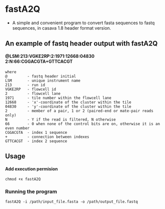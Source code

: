 # fastA2Q

* A simple and convenient program to convert fasta sequences to fastq sequences, in casava 1.8 header format version. 

## An example of fastq header output with fastA2Q

#### @LSM:213:VGKE2RP:2:1971:12668:04830 2:N:66:CGGACGTA+GTTCACGT

```
where
@         - fastq header initial
LSM       - unique instrument name
213       - run id
VGKE2RP   - flowcell id
2         - flowcell lane
1971      - tile number within the flowcell lane
12668     - 'x'-coordinate of the cluster within the tile
04830     - 'y'-coordinate of the cluster within the tile
2         - member of a pair, 1 or 2 (paired-end or mate-pair reads only)
N         - Y if the read is filtered, N otherwise
66        - 0 when none of the control bits are on, otherwise it is an even number
CGGACGTA  - index 1 sequence
+         - connection between indexes
GTTCACGT  - index 2 sequence
```

## Usage

#### Add execution permision

```
chmod +x fastA2Q
```
### Running the program
```
fastA2Q -i /path/input_file.fasta -o /path/output_file.fastq
```
